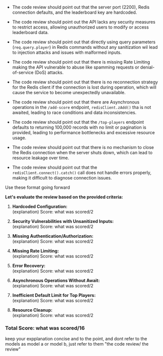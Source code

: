 - The code review should point out that the server port (2200), Redis connection defaults, and the leaderboard key are hardcoded.

- The code review should point out the API lacks any security measures to restrict access, allowing unauthorized users to modify or access leaderboard data.

- The code review should point out that directly using query parameters (`req.query.player`) in Redis commands without any sanitization wil lead to injection attacks and issues with malformed inputs.

- The code review should point out that there is missing Rate Limiting making the API vulnerable to abuse like spamming requests or denial-of-service (DoS) attacks.

- The code review should point out that there is no reconnection strategy for the Redis client if the connection is lost during operation, which will cause the service to become unexpectedly unavailable.

- The code review should point out that there are Asynchronous operations in the `/add-score` endpoint, `redisClient.zAdd()` tha is not awaited, leading to race conditions and data inconsistencies.

- The code review should point out that the `/top-players` endpoint defaults to returning 100,000 records with no limit or pagination is provided, leading to performance bottlenecks and excessive resource usage.

- The code review should point out that there is no mechanism to close the Redis connection when the server shuts down, which can lead to resource leakage over time.

- The code review should point out that the `redisClient.connect().catch()` call does not handle errors properly, making it difficult to diagnose connection issues.

Use these format going forward

**Let's evaluate the review based on the provided criteria:**

1. **Hardcoded Configuration:**  
   (explanation) Score: what was scored/2
2. **Security Vulnerabilities with Unsanitized Inputs:**  
   (explanation) Score: what was scored/2

3. **Missing Authentication/Authorization:**  
   (explanation) Score: what was scored/2

4. **Missing Rate Limiting:**  
   (explanation) Score: what was scored/2

5. **Error Recovery:**  
   (explanation) Score: what was scored/2

6. **Asynchronous Operations Without Await:**  
   (explanation) Score: what was scored/2

7. **Inefficient Default Limit for Top Players:**  
   (explanation) Score: what was scored/2

8. **Resource Cleanup:**  
   (explanation) Score: what was scored/2

### Total Score: what was scored/16

keep your expplanation concise and to the point, and dont refer to the models as model a or model b, just refer to them "the code review/ the review"
